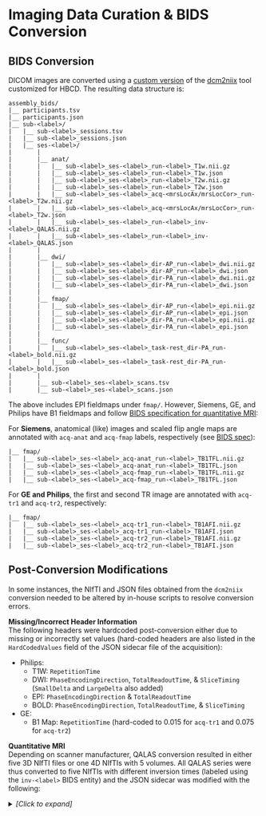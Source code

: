 # Imaging Data Curation & BIDS Conversion

## BIDS Conversion
DICOM images are converted using a [custom version](https://github.com/rordenlab/dcm2niix/tree/c5caaa9f858b704b61d3ff4a7989282922dd712e) of the [dcm2niix](https://github.com/rordenlab/dcm2niix) tool customized for HBCD. The resulting data structure is: 

```
assembly_bids/ 
|__ participants.tsv
|__ participants.json 
|__ sub-<label>/
|   |__ sub-<label>_sessions.tsv
|   |__ sub-<label>_sessions.json
|   |__ ses-<label>/
|       |
|       |__ anat/
|       |   |__ sub-<label>_ses-<label>_run-<label>_T1w.nii.gz 
|       |   |__ sub-<label>_ses-<label>_run-<label>_T1w.json
|       |   |__ sub-<label>_ses-<label>_run-<label>_T2w.nii.gz
|       |   |__ sub-<label>_ses-<label>_run-<label>_T2w.json
|       |   |__ sub-<label>_ses-<label>_acq-<mrsLocAx/mrsLocCor>_run-<label>_T2w.nii.gz 
|       |   |__ sub-<label>_ses-<label>_acq-<mrsLocAx/mrsLocCor>_run-<label>_T2w.json
|       |   |__ sub-<label>_ses-<label>_run-<label>_inv-<label>_QALAS.nii.gz
|       |   |__ sub-<label>_ses-<label>_run-<label>_inv-<label>_QALAS.json
|       |
|       |__ dwi/
|       |   |__ sub-<label>_ses-<label>_dir-AP_run-<label>_dwi.nii.gz
|       |   |__ sub-<label>_ses-<label>_dir-AP_run-<label>_dwi.json
|       |   |__ sub-<label>_ses-<label>_dir-PA_run-<label>_dwi.nii.gz
|       |   |__ sub-<label>_ses-<label>_dir-PA_run-<label>_dwi.json
|       |
|       |__ fmap/
|       |   |__ sub-<label>_ses-<label>_dir-AP_run-<label>_epi.nii.gz
|       |   |__ sub-<label>_ses-<label>_dir-AP_run-<label>_epi.json
|       |   |__ sub-<label>_ses-<label>_dir-PA_run-<label>_epi.nii.gz
|       |   |__ sub-<label>_ses-<label>_dir-PA_run-<label>_epi.json
|       |
|       |__ func/
|       |   |__ sub-<label>_ses-<label>_task-rest_dir-PA_run-<label>_bold.nii.gz
|       |   |__ sub-<label>_ses-<label>_task-rest_dir-PA_run-<label>_bold.json
|       |   
|       |__ sub-<label>_ses-<label>_scans.tsv
|       |__ sub-<label>_ses-<label>_scans.json
```

The above includes EPI fieldmaps under `fmap/`. However, Siemens, GE, and Philips have B1 fieldmaps and follow [BIDS specification for quantitative MRI](https://bids-specification.readthedocs.io/en/stable/appendices/qmri.html#quantitative-mri):

For **Siemens**, anatomical (like) images and scaled flip angle maps are annotated with `acq-anat` and `acq-fmap` labels, respectively (see [BIDS spec](https://bids-specification.readthedocs.io/en/stable/appendices/qmri.html#tb1tfl-and-tb1rfm-specific-notes)):
```
|__ fmap/
|   |__ sub-<label>_ses-<label>_acq-anat_run-<label>_TB1TFL.nii.gz 
|   |__ sub-<label>_ses-<label>_acq-anat_run-<label>_TB1TFL.json 
|   |__ sub-<label>_ses-<label>_acq-fmap_run-<label>_TB1TFL.nii.gz
|   |__ sub-<label>_ses-<label>_acq-fmap_run-<label>_TB1TFL.json
```

For **GE and Philips**, the first and second TR image are annotated with `acq-tr1` and `acq-tr2`, respectively: 
```
|__ fmap/
|   |__ sub-<label>_ses-<label>_acq-tr1_run-<label>_TB1AFI.nii.gz 
|   |__ sub-<label>_ses-<label>_acq-tr1_run-<label>_TB1AFI.json 
|   |__ sub-<label>_ses-<label>_acq-tr2_run-<label>_TB1AFI.nii.gz
|   |__ sub-<label>_ses-<label>_acq-tr2_run-<label>_TB1AFI.json
```

## Post-Conversion Modifications
In some instances, the NIfTI and JSON files obtained from the `dcm2niix` conversion needed to be altered by in-house scripts to resolve conversion errors.

**Missing/Incorrect Header Information**    
The following headers were hardcoded post-conversion either due to missing or incorrectly set values (hard-coded headers are also listed in the `HardCodedValues` field of the JSON sidecar file of the acquisition): 

- Philips:
    - T1W: `RepetitionTime`
    - DWI: `PhaseEncodingDirection`, `TotalReadoutTime`, & `SliceTiming` (`SmallDelta` and `LargeDelta` also added)
    - EPI: `PhaseEncodingDirection` & `TotalReadoutTime`
    - BOLD:	`PhaseEncodingDirection`, `TotalReadoutTime`, & `SliceTiming`
- GE:
    - B1 Map: `RepetitionTime` (hard-coded to 0.015 for `acq-tr1` and 0.075 for `acq-tr2`)


**Quantitative MRI**    
Depending on scanner manufacturer, QALAS conversion resulted in either five 3D NIfTI files or one 4D NIfTIs with 5 volumes. All QALAS series were thus converted to five NIfTIs with different inversion times (labeled using the `inv-<label>` BIDS entity) and the JSON sidecar was modified with the following:

<details>
<summary><i>[Click to expand]</i></summary>
<ul>
<br>
`InversionTime` values were hard-coded as follows:
  <li>0 in the `inv-0` QALAS file</li>
  <li>0.1 in the `inv-1` QALAS file</li>
  <li>1 in the `inv-2` QALAS file</li>
  <li>1.9 in the `inv-3` QALAS file</li>
  <li>2.7 in the `inv-4` QALAS file</li><br>
`T2Prep` was hard-coded as 0.1 in the `inv-0` QALAS file
</ul>
</details><br>